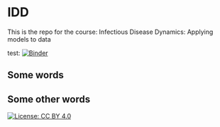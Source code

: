 <!-- Just fill in the brackets -->
# IDD

This is the repo for the course: Infectious Disease Dynamics: Applying models to data

test:
[![Binder](https://mybinder.org/badge_logo.svg)](https://mybinder.org/v2/gh/bcreiner/IDD/main?filepath=lecture_1.ipynb)

Some words
----------

Some other words
----------------

[![License: CC BY 4.0](https://licensebuttons.net/l/by/4.0/80x15.png)](http://creativecommons.org/licenses/by/4.0/)
